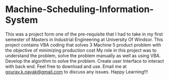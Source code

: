 # Machine-Scheduling-Information-System
This was a project form one of the pre-requisite that I had to take in my first semester of Masters in Industrial Engineering at University Of Windsor.
This project contains VBA coding that solves 3 Machine 5 product problem with the objective of minimizing production cost
My role in this project was to understand the problem, solve the problem manually as well as using VBA. Develop the algorithm to solve the problem. Create user Interface to interact with back end.
Feel free to download and use. Email me at gourav.k.nayak@gmail.com to discuss any issues.
Happy Learning!!!
